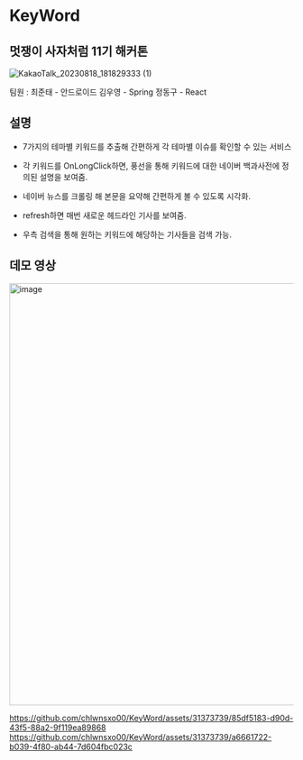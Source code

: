 # KeyWord

## 멋쟁이 사자처럼 11기 해커톤

![KakaoTalk_20230818_181829333 (1)](https://github.com/chlwnsxo00/KeyWord/assets/31373739/5e9023a3-068b-4758-9f8e-24dcaeeedff9)

팀원 :
최준태 - 안드로이드
김우영 - Spring
정동구 - React

## 설명

- 7가지의 테마별 키워드를 추출해 간편하게 각 테마별 이슈를 확인할 수 있는 서비스

- 각 키워드를 OnLongClick하면, 풍선을 통해 키워드에 대한 네이버 백과사전에 정의된 설명을 보여줌.

- 네이버 뉴스를 크롤링 해 본문을 요약해 간편하게 볼 수 있도록 시각화.

- refresh하면 매번 새로운 헤드라인 기사를 보여줌.

- 우측 검색을 통해 원하는 키워드에 해당하는 기사들을 검색 가능.

## 데모 영상

<img width="749" alt="image" src="https://github.com/chlwnsxo00/KeyWord/assets/31373739/bbc3d065-edc8-474b-b46a-74e81f3a1fcc">

https://github.com/chlwnsxo00/KeyWord/assets/31373739/85df5183-d90d-43f5-88a2-9f119ea89868
https://github.com/chlwnsxo00/KeyWord/assets/31373739/a6661722-b039-4f80-ab44-7d604fbc023c







